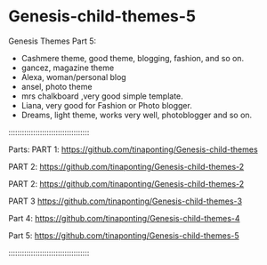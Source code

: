 # Genesis-child-themes-5
Genesis Themes Part 5:

* Cashmere theme, good theme, blogging, fashion, and so on.
* gancez, magazine theme
* Alexa, woman/personal blog
* ansel, photo theme
* mrs chalkboard ,very good simple template.
* Liana, very good for Fashion or Photo blogger.
* Dreams, light theme, works very well, photoblogger and so on.




::::::::::::::::::::::::::::::::::::

Parts:
PART 1: https://github.com/tinaponting/Genesis-child-themes

PART 2: https://github.com/tinaponting/Genesis-child-themes-2

PART 2: https://github.com/tinaponting/Genesis-child-themes-2

PART 3 https://github.com/tinaponting/Genesis-child-themes-3

Part 4: https://github.com/tinaponting/Genesis-child-themes-4

Part 5: https://github.com/tinaponting/Genesis-child-themes-5

::::::::::::::::::::::::::::::::::::

